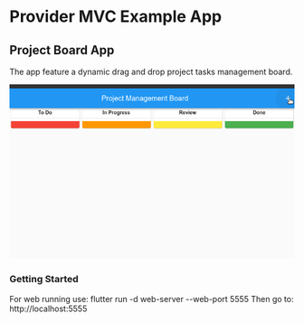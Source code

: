 # Provider MVC Example App

## Project Board App

The app feature a dynamic drag and drop project tasks management board.

![image](image/project_board.gif)

### Getting Started

For web running use: flutter run -d web-server --web-port 5555
Then go to: http://localhost:5555
